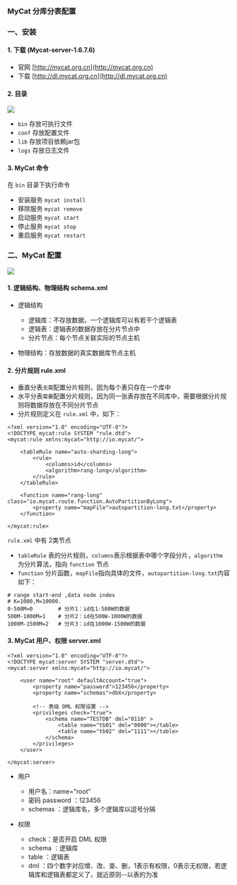 ### MyCat 分库分表配置
### 一、安装
#### 1. 下载 (Mycat-server-1.6.7.6)
* 官网 [http://mycat.org.cn](http://mycat.org.cn) 
* 下载 [http://dl.mycat.org.cn](http://dl.mycat.org.cn)  


#### 2. 目录
![](https://fgq233.github.io/imgs/mysql/mycat1.png)
 
* `bin`  存放可执行文件
* `conf` 存放配置文件
* `lib` 存放项目依赖jar包
* `logs` 存放日志文件


#### 3. MyCat 命令
在 `bin` 目录下执行命令
* 安装服务 `mycat install`
* 移除服务 `mycat remove`
* 启动服务 `mycat start`
* 停止服务 `mycat stop`
* 重启服务 `mycat restart`


### 二、MyCat 配置
![](https://fgq233.github.io/imgs/mysql/mycat2.png)

#### 1. 逻辑结构、物理结构  schema.xml
* 逻辑结构
  * 逻辑库：不存放数据，一个逻辑库可以有若干个逻辑表
  * 逻辑表：逻辑表的数据存放在分片节点中
  * 分片节点：每个节点关联实际的节点主机
  
* 物理结构：存放数据的真实数据库节点主机

 
#### 2. 分片规则  rule.xml
* 垂直分表`无需`配置分片规则，因为每个表只存在一个库中
* 水平分表`需要`配置分片规则，因为同一张表存放在不同库中，需要根据分片规则将数据存放在不同分片节点
* 分片规则定义在 `rule.xml` 中，如下：

```
<?xml version="1.0" encoding="UTF-8"?>
<!DOCTYPE mycat:rule SYSTEM "rule.dtd">
<mycat:rule xmlns:mycat="http://io.mycat/">
	
    <tableRule name="auto-sharding-long">
        <rule>
            <columns>id</columns>
            <algorithm>rang-long</algorithm>
    	</rule>
    </tableRule>
    
    <function name="rang-long" class="io.mycat.route.function.AutoPartitionByLong">
    	<property name="mapFile">autopartition-long.txt</property>
    </function>
    
</mycat:rule>
```

`rule.xml` 中有 2类节点
* `tableRule` 表的分片规则，`columns`表示根据表中哪个字段分片，`algorithm` 为分片算法，指向 `function` 节点
* `function`  分片函数，`mapFile`指向具体的文件，`autopartition-long.txt`内容如下：

```
# range start-end ,data node index
# K=1000,M=10000.
0-500M=0        # 分片1：id在1-500W的数据
500M-1000M=1    # 分片2：id在500W-1000W的数据
1000M-1500M=2   # 分片3：id在1000W-1500W的数据
```


#### 3. MyCat 用户、权限  server.xml
```
<?xml version="1.0" encoding="UTF-8"?>
<!DOCTYPE mycat:server SYSTEM "server.dtd">
<mycat:server xmlns:mycat="http://io.mycat/">

    <user name="root" defaultAccount="true">
        <property name="password">123456</property>
        <property name="schemas">dbX</property>
	
        <!-- 表级 DML 权限设置 -->
        <privileges check="true">
		    <schema name="TESTDB" dml="0110" >
                <table name="tb01" dml="0000"></table>
                <table name="tb02" dml="1111"></table>
            </schema>
        </privileges>		
    </user>

</mycat:server>
```


* 用户
  * 用户名：name="root"
  * 密码 password ：123456
  * schemas ：逻辑库名，多个逻辑库以逗号分隔
  
* 权限
  * check：是否开启 DML 权限
  * schema ：逻辑库
  * table ：逻辑表
  * dml ：四个数字对应增、改、查、删，1表示有权限，0表示无权限，若逻辑库和逻辑表都定义了，就近原则--以表的为准
